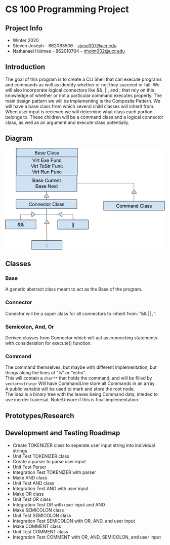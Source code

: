 # CS 100 Programming Project

## Project Info

- Winter 2020 
- Steven Joseph - 862083506 - sjose007@ucr.edu
- Nathanael Holmes - 862010704 - nholm002@ucr.edu

## Introduction

The goal of this program is to create a CLI Shell that can execute programs and commands as well as identify whether or not they succeed or fail. We will also incorporate logical connectors like &&, ||, and ; that rely on this knowledge of whether or not a particular command executes properly. The main design pattern we will be implementing is the Composite Pattern. We will have a base class from which several child classes will inherit from. When user input is recieved we will determine what class each portion belongs to. These children will be a command class and a logical connector class, as well as an argument and execute class potentially.

## Diagram

![](images/OMT.png)

## Classes

### Base
A generic abstract class meant to act as the Base of the program.

### Connector
Conector will be a super class for all connectors to inherit from: "&& || ;".

### Semicolon, And, Or
Derived classes from Connector which will act as connecting statements with consideration for execute() function.

### Command
The command themselves, but maybe with different implementation, but things along the lines of "ls" or "echo". <br>
This will contain a `char**` that holds the command, and will be filled by `vector<string>`
Will have CommandLine store all Commands in an array.<br>
A public variable will be used to mark and store the root node.<br>
The idea is a binary tree with the leaves being Command data, inteded to use inorder traversal.
Note:Unsure if this is final implementation.


## Prototypes/Research



## Development and Testing Roadmap

- Create TOKENIZER class to seperate user input string into individual strings
- Unit Test TOKENIZER class
- Create a parser to parse user input
- Unit Test Parser
- Integration Test TOKENIZER with parser
- Make AND class
- Unit Test AND class
- Integration Test AND with user input
- Make OR class
- Unit Test OR class
- Integration Test OR with user input and AND
- Make SEMICOLON class
- Unit Test SEMICOLON class
- Integration Test SEMICOLON with OR, AND, and user input
- Make COMMENT class
- Unit Test COMMENT class
- Integration Test COMMENT with OR, AND, SEMICOLON, and user input
